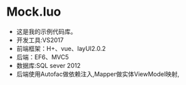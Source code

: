 # Mock.luo
* 这是我的示例代码库。
* 开发工具:VS2017
* 前端框架：H+、vue、layUI2.0.2
* 后端：EF6、MVC5
* 数据库:SQL sever 2012 
* 后端使用Autofac做依赖注入,Mapper做实体ViewModel映射,
